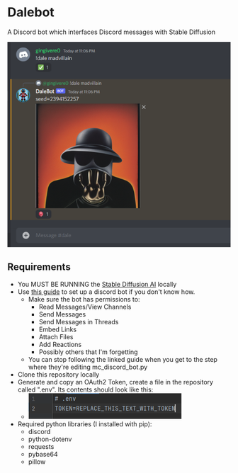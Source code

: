 # Dalebot
A Discord bot which interfaces Discord messages with Stable Diffusion

![](examplepic.png)

## Requirements
- You MUST BE RUNNING the [Stable Diffusion AI](https://github.com/AUTOMATIC1111/stable-diffusion-webui) locally
- Use [this guide](https://blog.ruanbekker.com/blog/2022/05/05/create-a-discord-bot-in-python/) to set up a discord bot if you don't know how.
	- Make sure the bot has permissions to:
		- Read Messages/View Channels
		- Send Messages
		- Send Messages in Threads
		- Embed Links
		- Attach Files
		- Add Reactions
		- Possibly others that I'm forgetting
	- You can stop following the linked guide when you get to the step where they're editing mc_discord_bot.py
- Clone this repository locally
- Generate and copy an OAuth2 Token, create a file in the repository called ".env". Its contents should look like this:
	- ![](envfile.png)
- Required python libraries (I installed with pip):
	- discord
	- python-dotenv
	- requests
	- pybase64
	- pillow
	